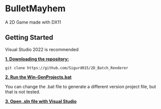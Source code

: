 # BulletMayhem

A 2D Game made with DX11

## Getting Started

Visual Studio 2022 is recommended

<ins>**1. Downloading the repository:**</ins>

```
git clone https://github.com/Sigurd015/2D_Batch_Renderer
```

<ins>**2. Run the [Win-GenProjects.bat](https://github.com/Sigurd015/Hanabi/blob/main/Win-GenProjects.bat)**</ins>

You can change the .bat file to generate a different version project file, but that is not tested.

<ins>**3. Open .sln file with Visual Studio**</ins>
